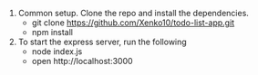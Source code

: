 1. Common setup.
   Clone the repo and install the dependencies.
   - git clone https://github.com/Xenko10/todo-list-app.git
   - npm install
2. To start the express server, run the following
   - node index.js
   - open http://localhost:3000
